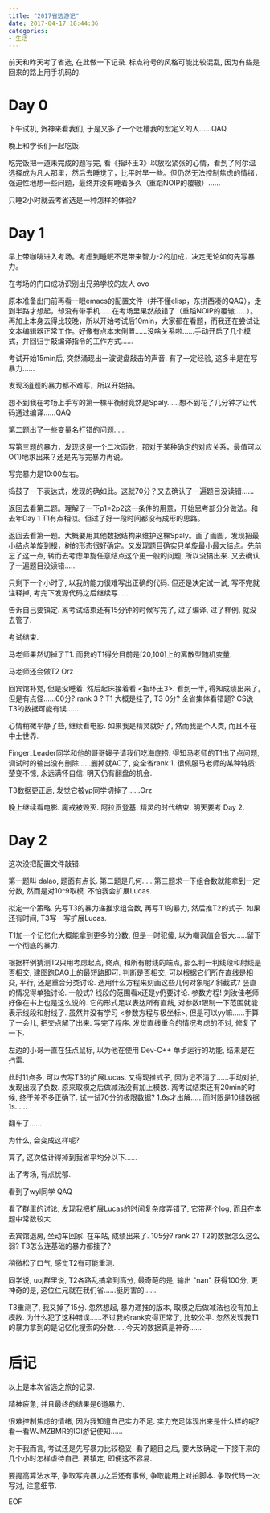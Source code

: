```yaml
---
title: "2017省选游记"
date: 2017-04-17 18:44:36
categories:
- 生活
---
```

前天和昨天考了省选, 在此做一下记录. 标点符号的风格可能比较混乱, 因为有些是回来的路上用手机码的.
<!--more-->
# Day 0
下午试机, 贺神来看我们, 于是又多了一个吐槽我的宏定义的人......QAQ

晚上和学长们一起吃饭.

吃完饭把一道未完成的题写完, 看《指环王3》以放松紧张的心情，看到了阿尔温选择成为凡人那里，然后去睡觉了，比平时早一些。但仍然无法控制焦虑的情绪，强迫性地想一些问题，最终并没有睡着多久（重蹈NOIP的覆辙）……

只睡2小时就去考省选是一种怎样的体验?

# Day 1
早上带咖啡进入考场。考虑到睡眠不足带来智力-2的加成，决定无论如何先写暴力。

在考场的门口成功识别出兄弟学校的友人 ovo

原本准备出门前再看一眼emacs的配置文件（并不懂elisp，东拼西凑的QAQ），走到半路才想起，却没有带手机……在考场里果然敲错了（重蹈NOIP的覆辙……）。再加上本身去得比较晚，所以开始考试后10min，大家都在看题，而我还在尝试让文本编辑器正常工作。好像有点本末倒置......没啥关系啦……手动开启了几个模式，并回归手敲编译指令的工作方式……

考试开始15min后, 突然涌现出一波键盘敲击的声音. 有了一定经验, 这多半是在写暴力......

发现3道题的暴力都不难写，所以开始搞。

想不到我在考场上手写的第一棵平衡树竟然是Spaly……想不到花了几分钟才让代码通过编译……QAQ

第二题出了一些变量名打错的问题……

写第三题的暴力，发现这是一个二次函数，那对于某种确定的对应关系，最值可以O(1)地求出来？还是先写完暴力再说。

写完暴力是10:00左右。

捣鼓了一下表达式，发现的确如此。这就70分？又去确认了一遍题目没读错……

返回去看第二题。理解了一下p1=2p2这一条件的用意，开始思考部分分做法。和去年Day 1 T1有点相似。但过了好一段时间都没有成形的思路。

返回去看第一题。大概要用其他数据结构来维护这棵Spaly。画了画图，发现把最小结点单旋到根，树的形态很好确定。又发现题目确实只单旋最小最大结点。先前忘了这一点, 转而去考虑单旋任意结点这个更一般的问题, 所以没搞出来. 又去确认了一遍题目没读错......

只剩下一个小时了, 以我的能力很难写出正确的代码. 但还是决定试一试, 写不完就注释掉, 考完下发源代码之后继续写......

告诉自己要镇定. 离考试结束还有15分钟的时候写完了, 过了编译, 过了样例, 就没去管了.

考试结束.

马老师果然切掉了T1. 而我的T1得分目前是[20,100]上的离散型随机变量.

马老师还会做T2 Orz

回宾馆补觉, 但是没睡着. 然后起床接着看 <指环王3>. 看到一半, 得知成绩出来了, 但是有点怪......60分? rank 3 ? T1 大概是挂了, T3 0分? 全省集体看错题? CS说T3的数据可能有误......

心情稍微平静了些, 继续看电影. 如果我是精灵就好了, 然而我是个人类, 而且不在中土世界.

Finger_Leader同学和他的哥哥嫂子请我们吃海底捞. 得知马老师的T1出了点问题, 调试时的输出没有删除......删掉就AC了, 变全省rank 1. 很佩服马老师的某种特质: 楚变不惊, 永远满怀自信. 明天仍有翻盘的机会.

T3数据更正后, 发觉它被yp同学切掉了......Orz

晚上继续看电影. 魔戒被毁灭. 阿拉贡登基. 精灵的时代结束. 明天要考 Day 2.

# Day 2
这次没把配置文件敲错.

第一题叫 dalao, 题面有点长. 第二题是几何......第三题求一下组合数就能拿到一定分数, 然而是对10^9取模. 不怕我会扩展Lucas.

拟定一个策略. 先写T3的暴力递推求组合数, 再写T1的暴力, 然后推T2的式子. 如果还有时间, T3写一写扩展Lucas.

T1加一个记忆化大概能拿到更多的分数, 但是一时犯傻, 以为嘲讽值会很大......留下一个彻底的暴力.

根据样例猜测T2只用考虑起点, 终点, 和所有射线的端点, 那么判一判线段和射线是否相交, 建图跑DAG上的最短路即可. 判断是否相交, 可以根据它们所在直线是相交, 平行, 还是重合分类讨论. 选用什么方程来刻画这些几何对象呢? 斜截式? 竖直的情况得单独讨论. 一般式? 线段的范围看x还是y仍要讨论. 参数方程! 刘汝佳老师好像在书上也是这么说的. 它的形式足以表达所有直线, 对参数t限制一下范围就能表示线段和射线了. 虽然并没有学习 <参数方程与极坐标>, 但是可以yy嘛......手算了一会儿, 把交点解了出来. 写完了程序. 发觉直线重合的情况考虑的不对, 修复了一下.

左边的小哥一直在狂点鼠标, 以为他在使用 Dev-C++ 单步运行的功能, 结果是在扫雷.

此时11点多, 可以去写T3的扩展Lucas. 又得现推式子, 因为记不清了......手动对拍, 发现出现了负数. 原来取模之后做减法没有加上模数. 离考试结束还有20min的时候, 终于差不多正确了. 试一试70分的极限数据? 1.6s才出解......而时限是10组数据1s......

翻车了......

为什么, 会变成这样呢?

算了, 这次估计得掉到我省平均分以下......

出了考场, 有点忧郁.

看到了wyl同学 QAQ

看了群里的讨论, 发现我把扩展Lucas的时间复杂度弄错了, 它带两个log, 而且在本题中常数较大.

去宾馆退房, 坐动车回家. 在车站, 成绩出来了. 105分? rank 2? T2的数据怎么这么弱? T3怎么连基础的暴力都挂了?

稍微松了口气, 感觉T2有可能重测.

同学说, uoj群里说, T2各路乱搞拿到高分, 最奇葩的是, 输出 "nan" 获得100分, 更神奇的是, 这位仁兄就在我们省......挺厉害的......

T3重测了, 我又掉了15分. 忽然想起, 暴力递推的版本, 取模之后做减法也没有加上模数. 为什么犯了这种错误......不过我的rank变得正常了, 比较公平. 忽然发现我T1的暴力拿到的是记忆化搜索的分数......今天的数据真是神奇......

# 后记
以上是本次省选之旅的记录.

精神疲惫, 并且最终的结果是6道暴力.

很难控制焦虑的情绪, 因为我知道自己实力不足. 实力充足体现出来是什么样的呢? 看一看WJMZBMR的IOI游记便知......

对于我而言, 考试还是先写暴力比较稳妥. 看了题目之后, 要大致确定一下接下来的几个小时怎样虐待自己. 要镇定, 即便这不容易.

要提高算法水平, 争取写完暴力之后还有事做, 争取能用上对拍脚本. 争取代码一次写对, 注意细节. 

EOF
